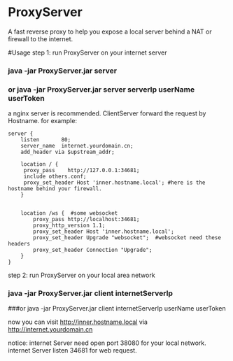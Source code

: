 # ProxyServer
A fast reverse proxy to help you expose a local server behind a NAT or firewall to the internet.

#Usage
step 1:
run ProxyServer on your internet server

### java -jar ProxyServer.jar server
### or java -jar ProxyServer.jar server serverIp userName userToken


a nginx server is recommended.
ClientServer forward the request by Hostname.
for example:

    server {
        listen       80;
        server_name  internet.yourdomain.cn;
        add_header via $upstream_addr;

        location / {
	     proxy_pass    http://127.0.0.1:34681;
         include others.conf;
	     proxy_set_header Host 'inner.hostname.local'; #here is the hostname behind your firewall.
        }


        location /ws {  #some websocket
        	proxy_pass http://localhost:34681;
        	proxy_http_version 1.1;
		    proxy_set_header Host 'inner.hostname.local';
        	proxy_set_header Upgrade "websocket";  #websocket need these headers
        	proxy_set_header Connection "Upgrade";
        }
    }


step 2:
run ProxyServer on your local area network
###    java -jar ProxyServer.jar client internetServerIp
###or java -jar ProxyServer.jar client internetServerIp userName userToken

now you can visit http://inner.hostname.local via http://internet.yourdomain.cn

notice: internet Server need open port 38080 for your local network.
internet Server listen 34681 for web request.

